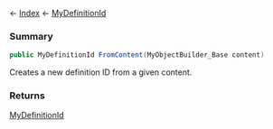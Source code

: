 ← [Index](Api-Index) ← [MyDefinitionId](VRage.Game.MyDefinitionId)

### Summary

```csharp
public MyDefinitionId FromContent(MyObjectBuilder_Base content)
```

Creates a new definition ID from a given content.

### Returns

[MyDefinitionId](VRage.Game.MyDefinitionId)



